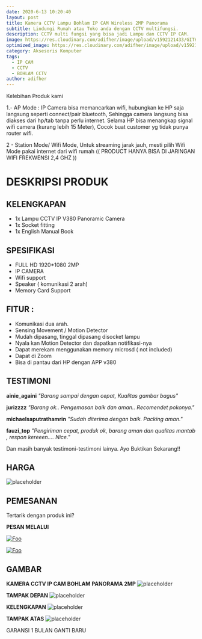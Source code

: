 ```yaml
---
date: 2020-6-13 10:20:40
layout: post
title: Kamera CCTV Lampu Bohlam IP CAM Wireless 2MP Panorama
subtitle: Lindungi Rumah atau Toko anda dengan CCTV multifungsi.
description: CCTV multi fungsi yang bisa jadi Lampu dan CCTV IP CAM.
image: https://res.cloudinary.com/adifher/image/upload/v1592121433/GITHUB/CCTV/IMG_20200614_145606_436_rnxehc.jpg
optimized_image: https://res.cloudinary.com/adifher/image/upload/v1592121433/GITHUB/CCTV/IMG_20200614_145606_436_rnxehc.jpg
category: Aksesoris Komputer
tags:
  - IP CAM
  - CCTV
  - BOHLAM CCTV
author: adifher
---
```


Kelebihan Produk kami 

1.- AP Mode : IP Camera bisa memancarkan wifi, hubungkan ke HP saja langsung seperti connect/pair bluetooth, Sehingga camera langsung bisa diakses dari hp/tab tanpa perlu internet. Selama HP bisa menangkap signal wifi camera (kurang lebih 15 Meter), Cocok buat customer yg tidak punya router wifi.

2 - Station Mode/ Wifi Mode, Untuk streaming jarak jauh, mesti pilih Wifi Mode pakai internet dari wifi rumah (( PRODUCT HANYA BISA DI JARINGAN WIFI FREKWENSI 2,4 GHZ ))

# DESKRIPSI PRODUK

## KELENGKAPAN
* 1x Lampu CCTV IP V380 Panoramic Camera
* 1x Socket fitting
* 1x English Manual Book

## SPESIFIKASI
* FULL HD 1920*1080 2MP 
* IP CAMERA
* Wifi support
* Speaker ( komunikasi 2 arah)
* Memory Card Support

## FITUR :
- Komunikasi dua arah.
- Sensing Movement / Motion Detector
- Mudah dipasang, tinggal dipasang disocket lampu
- Nyala kan Motion Detector dan dapatkan notifikasi-nya
- Dapat merekam menggunakan memory microsd ( not included)
- Dapat di Zoom
- Bisa di pantau dari HP dengan APP v380

## TESTIMONI

**ainie_againi** 
*"Barang sampai dengan cepat, Kualitas gambar bagus"*

**jurizzzz** 
*"Barang ok.. Pengemasan baik dan aman.. Recomendet pokonya."*

**michaelsaputrathamrin** 
*"Sudah diterima dengan baik. Packing aman."*

**fauzi_top** 
*"Pengiriman cepat, produk ok, barang aman dan qualitas mantab , respon kereeen.... Nice."*

Dan masih banyak testimoni-testimoni lainya. Ayo Buktikan Sekarang!!

## HARGA

![placeholder](https://res.cloudinary.com/adifher/image/upload/c_scale,w_342/v1592124245/GITHUB/CCTV/harga_iexbfl.png "HARGA")

## PEMESANAN

Tertarik dengan produk ini?

**PESAN MELALUI**

<a href="https://wa.me/6285200750417?text=Saya%20tertarik%20untuk%20membeli%20Kamera%20CCTV%20Lampu%20Bohlam%20IP%20CAM%20Wireless%202MP%20Panorama" rel="Order Via Whatsapp">![Foo](https://res.cloudinary.com/adifher/image/upload/c_scale,w_469/v1592126556/GITHUB/SOSMED%20LOGO/wa_f14ksg.png)</a>

<a href="https://www.tokopedia.com/adifher" rel="Order Via Tokopedia">![Foo](https://res.cloudinary.com/adifher/image/upload/v1592126538/GITHUB/SOSMED%20LOGO/tokped_owh0m4.png)</a>

## GAMBAR

**KAMERA CCTV IP CAM BOHLAM PANORAMA 2MP**
![placeholder](https://res.cloudinary.com/adifher/image/upload/v1592121433/GITHUB/CCTV/IMG_20200614_145606_436_rnxehc.jpg "KAMERA CCTV IP CAM BOHLAM PANORAMA 2MP")

**TAMPAK DEPAN**
![placeholder](https://res.cloudinary.com/adifher/image/upload/v1592121435/GITHUB/CCTV/IMG_20200613_132658_483_uynwlm.jpg "TAMPAK DEPAN")

**KELENGKAPAN**
![placeholder](https://res.cloudinary.com/adifher/image/upload/v1592121435/GITHUB/CCTV/IMG_20200614_145716_059_cehr2n.jpg "KELENGKAPAN")

**TAMPAK ATAS**
![placeholder](https://res.cloudinary.com/adifher/image/upload/v1592121437/GITHUB/CCTV/IMG_20200613_132659_878_gizixq.jpg "TAMPAK ATAS")

GARANSI 1 BULAN GANTI BARU